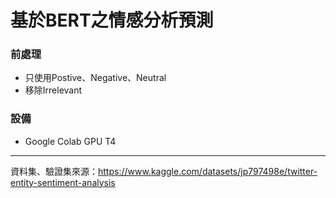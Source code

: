 # 基於BERT之情感分析預測
### 前處理
- 只使用Postive、Negative、Neutral
- 移除Irrelevant

### 設備
- Google Colab GPU T4

---
資料集、驗證集來源：https://www.kaggle.com/datasets/jp797498e/twitter-entity-sentiment-analysis
